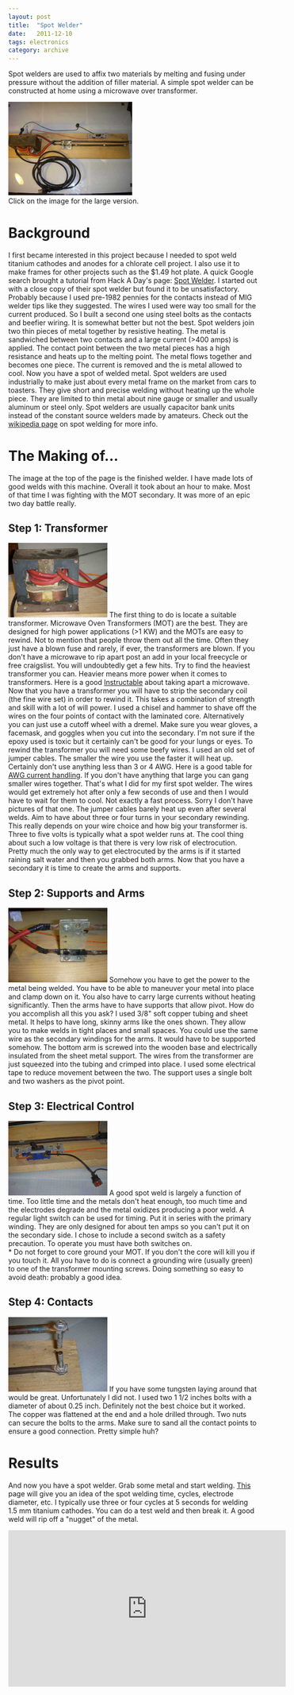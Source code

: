 ```yaml
---
layout: post
title:  "Spot Welder"
date:   2011-12-10
tags: electronics
category: archive
---
```

Spot welders are used to affix two materials by melting and fusing under pressure without the addition of filler material. A simple spot welder can be constructed at home using a microwave over transformer.
<!--more-->

<div id="conhead">
	<a href="/assets/img/full.JPG"><img src="/assets/img/full_s.JPG" width="250" alt="Spotwelder Image Overview"></a>
	<br>Click on the image for the large version.
</div>

# Background

I first became interested in this project because I needed to spot weld titanium cathodes and anodes for a chlorate cell project. I also use it to make frames for other projects such as the $1.49 hot plate</a>. A quick Google search brought a tutorial from Hack A Day's page: <a target="new_window" href="http://hackaday.com/2009/06/23/how-to-build-your-own-spot-welder/">Spot Welder</a>. I started out with a close copy of their spot welder but found it to be unsatisfactory. Probably because I used pre-1982 pennies for the contacts instead of MIG welder tips like they suggested. The wires I used were way too small for the current produced. So I built a second one using steel bolts as the contacts and beefier wiring. It is somewhat better but not the best.
Spot welders join two thin pieces of metal together by resistive heating. The metal is sandwiched between two contacts and a large current (>400 amps) is applied. The contact point between the two metal pieces has a high resistance and heats up to the melting point. The metal flows together and becomes one piece. The current is removed and the is metal allowed to cool. Now you have a spot of welded metal. Spot welders are used industrially to make just about every metal frame on the market from cars to toasters. They give short and precise welding without heating up the whole piece. They are limited to thin metal about nine gauge or smaller and usually aluminum or steel only. Spot welders are usually capacitor bank units instead of the constant source welders made by amateurs. Check out the <a target="new_window" href="http://en.wikipedia.org/wiki/Spot_welding">wikipedia page</a> on spot welding for more info.

# The Making of...

The image at the top of the page is the finished welder. I have made lots of good welds with this machine. Overall it took about an hour to make. Most of that time I was fighting with the MOT secondary. It was more of an epic two day battle really.

## Step 1: Transformer

<a href="/assets/img/transformer.JPG"><img src="/assets/img/transformer_s.JPG" width="200" alt="Rewound Transformer"></a>
The first thing to do is locate a suitable transformer. Microwave Oven Transformers (MOT) are the best. They are designed for high power applications (>1 KW) and the MOTs are easy to rewind. Not to mention that people throw them out all the time. Often they just have a blown fuse and rarely, if ever, the transformers are blown. If you don't have a microwave to rip apart post an add in your local freecycle or free craigslist. You will undoubtedly get a few hits. Try to find the heaviest transformer you can. Heavier means more power when it comes to transformers. Here is a good <a target="new_window" href="http://www.instructables.com/id/How-To-Take-Apart-A-Microwave/">Instructable</a> about taking apart a microwave.
Now that you have a transformer you will have to strip the secondary coil (the fine wire set) in order to rewind it. This takes a combination of strength and skill with a lot of will power. I used a chisel and hammer to shave off the wires on the four points of contact with the laminated core. Alternatively you can just use a cutoff wheel with a dremel. Make sure you wear gloves, a facemask, and goggles when you cut into the secondary. I'm not sure if the epoxy used is toxic but it certainly can't be good for your lungs or eyes.
To rewind the transformer you will need some beefy wires. I used an old set of jumper cables. The smaller the wire you use the faster it will heat up. Certainly don't use anything less than 3 or 4 AWG. Here is a good table for <a target="new_window" href="http://www.powerstream.com/Wire_Size.htm">AWG current handling</a>. If you don't have anything that large you can gang smaller wires together. That's what I did for my first spot welder. The wires would get extremely hot after only a few seconds of use and then I would have to wait for them to cool. Not exactly a fast process. Sorry I don't have pictures of that one. The jumper cables barely heat up even after several welds. Aim to have about three or four turns in your secondary rewinding. This really depends on your wire choice and how big your transformer is. Three to five volts is typically what a spot welder runs at. The cool thing about such a low voltage is that there is very low risk of electrocution. Pretty much the only way to get electrocuted by the arms is if it started raining salt water and then you grabbed both arms. Now that you have a secondary it is time to create the arms and supports.

## Step 2: Supports and Arms

<a href="/assets/img/supports.JPG"><img src="/assets/img/supports_s.JPG" width="200" alt="Supports"></a>
Somehow you have to get the power to the metal being welded. You have to be able to maneuver your metal into place and clamp down on it. You also have to carry large currents without heating significantly. Then the arms have to have supports that allow pivot. How do you accomplish all this you ask? I used 3/8" soft copper tubing and sheet metal. It helps to have long, skinny arms like the ones shown. They allow you to make welds in tight places and small spaces. You could use the same wire as the secondary windings for the arms. It would have to be supported somehow. The bottom arm is screwed into the wooden base and electrically insulated from the sheet metal support. The wires from the transformer are just squeezed into the tubing and crimped into place. I used some electrical tape to reduce movement between the two. The support uses a single bolt and two washers as the pivot point.

## Step 3: Electrical Control

<a href="/assets/img/switches.JPG"><img src="/assets/img/switches_s.JPG" width="200" alt="Power Control Switches"></a>
A good spot weld is largely a function of time. Too little time and the metals don't heat enough, too much time and the electrodes degrade and the metal oxidizes producing a poor weld. A regular light switch can be used for timing. Put it in series with the primary winding. They are only designed for about ten amps so you can't put it on the secondary side. I chose to include a second switch as a safety precaution. To operate you must have both switches on.
<br>* Do not forget to core ground your MOT. If you don't the core will kill you if you touch it. All you have to do is connect a grounding wire (usually green) to one of the transformer mounting screws. Doing something so easy to avoid death: probably a good idea.

## Step 4: Contacts

<a href="/assets/img/contacts.JPG"><img src="/assets/img/contacts_s.JPG" width="200" alt="Welding Contacts"></a>
If you have some tungsten laying around that would be great. Unfortunately I did not. I used two 1 1/2 inches bolts with a diameter of about 0.25 inch. Definitely not the best choice but it worked. The copper was flattened at the end and a hole drilled through. Two nuts can secure the bolts to the arms. Make sure to sand all the contact points to ensure a good connection. Pretty simple huh?

# Results

And now you have a spot welder. Grab some metal and start welding. <a target="new_window" href="http://www.robot-welding.com/Welding_parameters.htm">This</a> page will give you an idea of the spot welding time, cycles, electrode diameter, etc. I typically use three or four cycles at 5 seconds for welding 1.5 mm titanium cathodes. You can do a test weld and then break it. A good weld will rip off a "nugget" of the metal.

<div><iframe width="560" height="315" src="https://www.youtube.com/embed/hr-SQwcQj7E?rel=0" frameborder="0" allowfullscreen></iframe></div>
